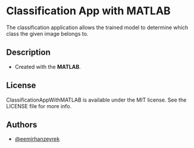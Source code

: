 # Classification App with MATLAB
The classification application allows the trained model to determine which class the given image belongs to.

## Description
- Created with the **MATLAB**.

## License
ClassificationAppWithMATLAB is available under the MIT license. See the LICENSE file for more info.

## Authors
- [@eemirhanzeyrek](https://github.com/eemirhanzeyrek)
